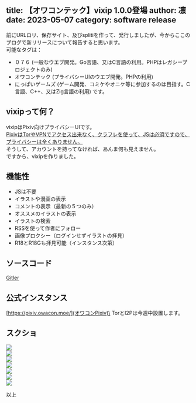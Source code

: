 title: 【オワコンテック】vixip 1.0.0登場
author: 凛
date: 2023-05-07
category: software release
----
前にURLロリ、保存サイト、及びsplitiを作って、発行しましたが、今からここのブログで新リリースについて報告すると思います。\
可能なタグは：
* ０７６ (一般なウエブ開発。Go言語、又はC言語の利用。PHPはレガシープロジェクトのみ)
* オワコンテック (プライバシーUIのウエブ開発。PHPの利用)
* にっぱいゲームズ (ゲーム開発、コミケやオニケ等に参加するのは目指す。C言語、C++、又はZig言語の利用)
です。

## vixipって何？

vixipはPixiv向けプライバシーUIです。\
[PixivはTorやVPNでアクセス出来なく、クラフレを使って、JSは必須ですので、プライバシーは全くありません。](http://jezf25zgvxlsvuzdzm6fg2hoetmruhy4uxnolyw46tuh4jugcwc7byqd.onion/Cloudflare%E3%82%92%E4%BD%BF%E3%82%8F%E3%81%AA%E3%81%84%E7%90%86%E7%94%B1%EF%BC%88%E3%83%AA%E3%83%81%E3%83%A3%E3%83%BC%E3%83%89%E3%83%BB%E3%82%B9%E3%83%88%E3%83%BC%E3%83%AB%E3%83%9E%E3%83%B3%EF%BC%89)\
そうして、アカウントを持ってなければ、あんま何も見えません。\
ですから、vixipを作りました。

## 機能性

* JSは不要
* イラストや漫画の表示
* コメントの表示（最新の５つのみ）
* オススメのイラストの表示
* イラストの検索
* RSSを使って作者にフォロー
* 画像プロクシー（ログインせずイラストの拝見）
* R18とR18Gも拝見可能（インスタンス次第）

## ソースコード

[Gitler](https://gitler.moe/suwako/vixip)

## 公式インスタンス

[https://pixiv.owacon.moe/](オワコンPixiv)\
TorとI2Pは今週中設置します。

## スクショ

![](https://ass.technicalsuwako.moe/Screenshot_20230507_002317.png)\
![](https://ass.technicalsuwako.moe/Screenshot_20230507_002945.png)\
![](https://ass.technicalsuwako.moe/Screenshot_20230507_003137.png)\
![](https://ass.technicalsuwako.moe/Screenshot_20230507_003703.png)\
![](https://ass.technicalsuwako.moe/Screenshot_20230507_004053.png)\
![](https://ass.technicalsuwako.moe/Screenshot_20230507_004224.png)\
![](https://ass.technicalsuwako.moe/Screenshot_20230507_004437.png)

以上
